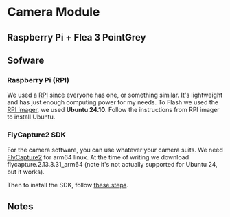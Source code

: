 # Camera Module

## Raspberry Pi + Flea 3 PointGrey

## Sofware

### Raspberry Pi (RPI)

We used a [RPI](https://www.raspberrypi.com) since everyone has one, or something similar. It's lightweight and has just enough computing power for my needs. To Flash we used the [RPI imager](https://www.raspberrypi.com/software/), we used **Ubuntu 24.10**. Follow the instructions from RPI imager to install Ubuntu.

### FlyCapture2 SDK

For the camera software, you can use whatever your camera suits. We need [FlyCapture2](https://www.teledynevisionsolutions.com/en-gb/products/flycapture-sdk/) for arm64 linux. At the time of writing we download flycapture.2.13.3.31_arm64 (note it's not actually supported for Ubuntu 24, but it works).

Then to install the SDK, follow [these steps](https://www.teledynevisionsolutions.com/en-gb/support/support-center/application-note/iis/getting-started-with-flycapture-2-and-arm/).


## Notes

```text
```
